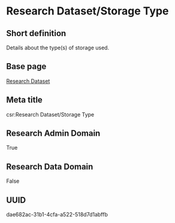 # Research Dataset/Storage Type
## Short definition
Details about the type(s) of storage used.
## Base page
[Research Dataset](https://github.com/EuroCRIS/CASRAI-Dictionairies/blob/main/Objects/Research%20Dataset.md)
## Meta title
csr:Research Dataset/Storage Type
## Research Admin Domain
True
## Research Data Domain
False
## UUID
dae682ac-31b1-4cfa-a522-518d7d1abffb
